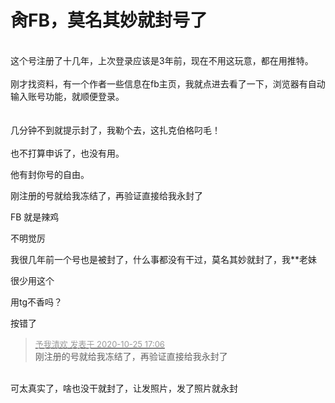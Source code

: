 # 肏FB，莫名其妙就封号了


<br />
这个号注册了十几年，上次登录应该是3年前，现在不用这玩意，都在用推特。<br />
<br />
刚才找资料，有一个作者一些信息在fb主页，我就点进去看了一下，浏览器有自动输入账号功能，就顺便登录。<br />
<br />
<br />
几分钟不到就提示封了，我勒个去，这扎克伯格叼毛！<br />
<br />
也不打算申诉了，也没有用。

他有封你号的自由。

刚注册的号就给我冻结了，再验证直接给我永封了<img id="aimg_nMPy7" onclick="zoom(this, this.src, 0, 0, 0)" class="zoom" src="https://cdn.jsdelivr.net/gh/hishis/forum-master/public/images/patch.gif" onmouseover="img_onmouseoverfunc(this)" onload="thumbImg(this)" border="0" alt="" />

FB 就是辣鸡&nbsp; &nbsp;&nbsp; &nbsp;&nbsp; &nbsp;&nbsp; &nbsp;&nbsp; &nbsp;&nbsp; &nbsp;&nbsp; &nbsp;&nbsp;&nbsp;

不明觉厉

我很几年前一个号也是被封了，什么事都没有干过，莫名其妙就封了，我**老妹

很少用这个

用tg不香吗？

按错了

<div class="quote"><blockquote><font size="2"><a href="https://www.hostloc.com/forum.php?mod=redirect&amp;goto=findpost&amp;pid=9350456&amp;ptid=758294" target="_blank"><font color="#999999">予我清欢 发表于 2020-10-25 17:06</font></a></font><br />
刚注册的号就给我冻结了，再验证直接给我永封了</blockquote></div><br />
可太真实了，啥也没干就封了，让发照片，发了照片就永封
